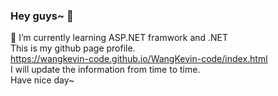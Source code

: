 ### Hey guys~ 👋
🌱 I’m currently learning ASP.NET framwork and .NET <br/>
This is my github page profile. <br/>
https://wangkevin-code.github.io/WangKevin-code/index.html <br/>
I will update the information from time to time. <br/>
Have nice day~




<!--
**WangKevin-code/WangKevin-code** is a ✨ _special_ ✨ repository because its `README.md` (this file) appears on your GitHub profile.

Here are some ideas to get you started:

- 🔭 I’m currently working on ...
- 🌱 I’m currently learning ...
- 👯 I’m looking to collaborate on ...
- 🤔 I’m looking for help with ...
- 💬 Ask me about ...
- 📫 How to reach me: ...
- 😄 Pronouns: ...
- ⚡ Fun fact: ...
-->
